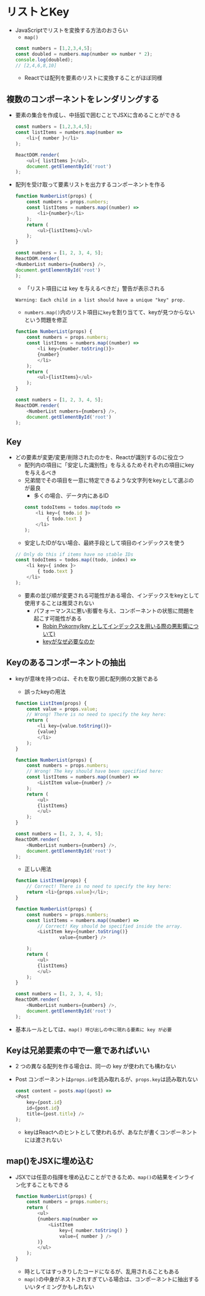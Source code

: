 # リストとKey

* JavaScriptでリストを変換する方法のおさらい
    + `map()`
    ```javascript
    const numbers = [1,2,3,4,5];
    const doubled = numbers.map(number => number * 2);
    console.log(doubled);
    // [2,4,6,8,10]
    ```
    + Reactでは配列を要素のリストに変換することがほぼ同様

## 複数のコンポーネントをレンダリングする

* 要素の集合を作成し、中括弧で囲むことでJSXに含めることができる
    ```javascript
    const numbers = [1,2,3,4,5];
    const listItems = numbers.map(number =>
        <li>{ number }</li>
    );
    
    ReactDOM.render(
        <ul>{ listItems }</ul>,
        document.getElementById('root')
    );
    ```

* 配列を受け取って要素リストを出力するコンポーネントを作る
    ```javascript
    function NumberList(props) {
        const numbers = props.numbers;
        const listItems = numbers.map((number) =>
            <li>{number}</li>
        );
        return (
            <ul>{listItems}</ul>
        );
    }

    const numbers = [1, 2, 3, 4, 5];
    ReactDOM.render(
    <NumberList numbers={numbers} />,
    document.getElementById('root')
    );
    ```
    + 「リスト項目には key を与えるべきだ」警告が表示される
    ```txt
    Warning: Each child in a list should have a unique "key" prop.
    ```
    + `numbers.map()`内のリスト項目に`key`を割り当てて、keyが見つからないという問題を修正
    ```javascript
    function NumberList(props) {
        const numbers = props.numbers;
        const listItems = numbers.map((number) =>
            <li key={number.toString()}>
            {number}
            </li>
        );
        return (
            <ul>{listItems}</ul>
        );
    }

    const numbers = [1, 2, 3, 4, 5];
    ReactDOM.render(
        <NumberList numbers={numbers} />,
        document.getElementById('root')
    );
    ```

## Key

* どの要素が変更/変更/削除されたのかを、Reactが識別するのに役立つ
    + 配列内の項目に「安定した識別性」を与えるためそれぞれの項目にkeyを与えるべき
    + 兄弟間でその項目を一意に特定できるような文字列をkeyとして選ぶのが最良
        - 多くの場合、データ内にあるID
        ```javascript
        const todoItems = todos.map(todo =>
            <li key={ todo.id }>
                { todo.text }
            </li>
        );
        ```
    + 安定したIDがない場合、最終手段として項目のインデックスを使う
    ```javascript
    // Only do this if items have no stable IDs
    const todoItems = todos.map((todo, index) =>
        <li key={ index }>
            { todo.text }
        </li>
    );
    ```
    + 要素の並び順が変更される可能性がある場合、インデックスをkeyとして使用することは推奨されない
        - パフォーマンスに悪い影響を与え、コンポーネントの状態に問題を起こす可能性がある
            - [Robin Pokorny(key としてインデックスを用いる際の悪影響について)](https://medium.com/@robinpokorny/index-as-a-key-is-an-anti-pattern-e0349aece318)
            - [keyがなぜ必要なのか](https://ja.reactjs.org/docs/reconciliation.html#recursing-on-children)

## Keyのあるコンポーネントの抽出

* keyが意味を持つのは、それを取り囲む配列側の文脈である
    - 誤ったkeyの用法
    ```javascript
    function ListItem(props) {
        const value = props.value;
        // Wrong! There is no need to specify the key here:
        return (
            <li key={value.toString()}>
            {value}
            </li>
        );
    }

    function NumberList(props) {
        const numbers = props.numbers;
        // Wrong! The key should have been specified here:
        const listItems = numbers.map((number) =>
            <ListItem value={number} />
        );
        return (
            <ul>
            {listItems}
            </ul>
        );
    }

    const numbers = [1, 2, 3, 4, 5];
    ReactDOM.render(
        <NumberList numbers={numbers} />,
        document.getElementById('root')
    );
    ```
    - 正しい用法
    ```javascript
    function ListItem(props) {
        // Correct! There is no need to specify the key here:
        return <li>{props.value}</li>;
    }

    function NumberList(props) {
        const numbers = props.numbers;
        const listItems = numbers.map((number) =>
            // Correct! Key should be specified inside the array.
            <ListItem key={number.toString()}
                    value={number} />

        );
        return (
            <ul>
            {listItems}
            </ul>
        );
    }

    const numbers = [1, 2, 3, 4, 5];
    ReactDOM.render(
        <NumberList numbers={numbers} />,
        document.getElementById('root')
    );
    ```

* 基本ルールとしては、`map() 呼び出しの中に現れる要素に key が必要`

## Keyは兄弟要素の中で一意であればいい

* 2 つの異なる配列を作る場合は、同一の key が使われても構わない

* Post コンポーネントは`props.id`を読み取れるが、`props.key`は読み取れない
    ```javascript
    const content = posts.map((post) =>
    <Post
        key={post.id}
        id={post.id}
        title={post.title} />
    );
    ```
    + keyはReactへのヒントとして使われるが、あなたが書くコンポーネントには渡されない

## map()をJSXに埋め込む

* JSXでは任意の指揮を埋め込むことができるため、`map()`の結果をインライン化することもできる
    ```javascript
    function NumberList(props) {
        const numbers = props.numbers;
        return (
            <ul>
            {numbers.map(number =>
                <ListItem
                    key={ number.toString() }
                    value={ number } />
            )}
            </ul>
        );
    }
    ```
    + 時としてはすっきりしたコードになるが、乱用されることもある
    + `map()`の中身がネストされすぎている場合は、コンポーネントに抽出するいいタイミングかもしれない

